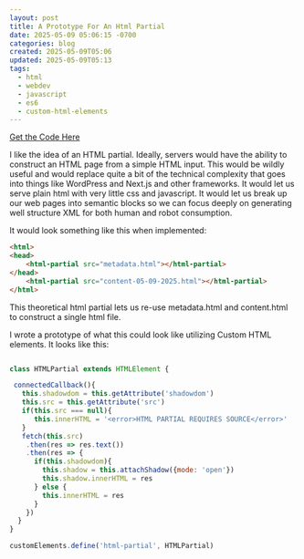 ```yaml
---
layout: post
title: A Prototype For An Html Partial
date: 2025-05-09 05:06:15 -0700
categories: blog
created: 2025-05-09T05:06
updated: 2025-05-09T05:13
tags:
  - html
  - webdev
  - javascript
  - es6
  - custom-html-elements
---
```

[Get the Code Here](https://github.com/lnsy-dev/html-partial)

I like the idea of an HTML partial. Ideally, servers would have the ability to construct an HTML page from a simple HTML input. This would be wildly useful and would replace quite a bit of the technical complexity that goes into things like WordPress and Next.js and other frameworks. It would let us serve plain html with very little css and javascript. It would let us break up our web pages into semantic blocks so we can focus deeply on generating well structure XML for both human and robot consumption. 

It would look something like this when implemented: 

```html
<html>
<head>
	<html-partial src="metadata.html"></html-partial>
</head>
	<html-partial src="content-05-09-2025.html"></html-partial>
</html>
```

This theoretical html partial lets us re-use metadata.html and content.html to construct a single html file. 

I wrote a prototype of what this could look like utilizing Custom HTML elements. It looks like this: 

```js

class HTMLPartial extends HTMLElement {

 connectedCallback(){
   this.shadowdom = this.getAttribute('shadowdom')
   this.src = this.getAttribute('src')
   if(this.src === null){
      this.innerHTML = '<error>HTML PARTIAL REQUIRES SOURCE</error>'
   }
   fetch(this.src)
    .then(res => res.text())
    .then(res => {
      if(this.shadowdom){
        this.shadow = this.attachShadow({mode: 'open'})
        this.shadow.innerHTML = res
      } else {
        this.innerHTML = res
      }
    })
  }
}

customElements.define('html-partial', HTMLPartial)

```

